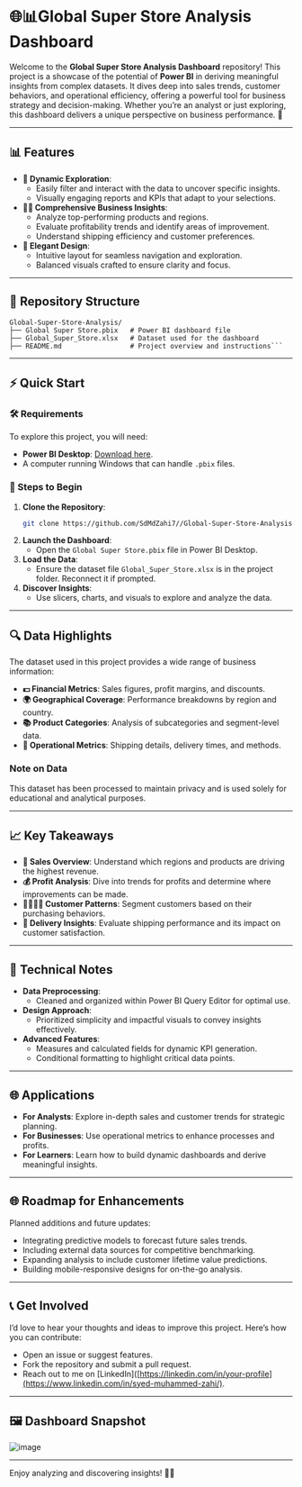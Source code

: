 
# 🌐📊Global Super Store Analysis Dashboard

Welcome to the **Global Super Store Analysis Dashboard** repository! This project is a showcase of the potential of **Power BI** in deriving meaningful insights from complex datasets. It dives deep into sales trends, customer behaviors, and operational efficiency, offering a powerful tool for business strategy and decision-making. Whether you’re an analyst or just exploring, this dashboard delivers a unique perspective on business performance. 🚀

---

## 📊 Features

- **🔄 Dynamic Exploration**:  
  - Easily filter and interact with the data to uncover specific insights.  
  - Visually engaging reports and KPIs that adapt to your selections.  
- **👨‍💼 Comprehensive Business Insights**:  
  - Analyze top-performing products and regions.  
  - Evaluate profitability trends and identify areas of improvement.  
  - Understand shipping efficiency and customer preferences.  
- **🎨 Elegant Design**:  
  - Intuitive layout for seamless navigation and exploration.  
  - Balanced visuals crafted to ensure clarity and focus.

---

## 📂 Repository Structure

```
Global-Super-Store-Analysis/
├── Global Super Store.pbix   # Power BI dashboard file
├── Global_Super_Store.xlsx   # Dataset used for the dashboard
├── README.md                 # Project overview and instructions```
```
---

## ⚡ Quick Start

### 🛠️ Requirements

To explore this project, you will need:
- **Power BI Desktop**: [Download here](https://powerbi.microsoft.com/desktop/).
- A computer running Windows that can handle `.pbix` files.

### 🚀 Steps to Begin

1. **Clone the Repository**:  
   ```bash
   git clone https://github.com/SdMdZahi7//Global-Super-Store-Analysis.git
   ```
2. **Launch the Dashboard**:  
   - Open the `Global Super Store.pbix` file in Power BI Desktop.  
3. **Load the Data**:  
   - Ensure the dataset file `Global_Super_Store.xlsx` is in the project folder. Reconnect it if prompted.
4. **Discover Insights**:  
   - Use slicers, charts, and visuals to explore and analyze the data. 

---

## 🔍 Data Highlights

The dataset used in this project provides a wide range of business information:
- **💵 Financial Metrics**: Sales figures, profit margins, and discounts.  
- **🌍 Geographical Coverage**: Performance breakdowns by region and country.  
- **📚 Product Categories**: Analysis of subcategories and segment-level data.  
- **🚚 Operational Metrics**: Shipping details, delivery times, and methods.  

### Note on Data
This dataset has been processed to maintain privacy and is used solely for educational and analytical purposes.

---

## 📈 Key Takeaways

- **🔄 Sales Overview**: Understand which regions and products are driving the highest revenue.
- **💰 Profit Analysis**: Dive into trends for profits and determine where improvements can be made.
- **👨‍👩‍👧‍👦 Customer Patterns**: Segment customers based on their purchasing behaviors.
- **🚚 Delivery Insights**: Evaluate shipping performance and its impact on customer satisfaction.

---

## 🔧 Technical Notes

- **Data Preprocessing**:  
  - Cleaned and organized within Power BI Query Editor for optimal use.  
- **Design Approach**:  
  - Prioritized simplicity and impactful visuals to convey insights effectively.  
- **Advanced Features**:  
  - Measures and calculated fields for dynamic KPI generation.  
  - Conditional formatting to highlight critical data points.  

---

## 🌐 Applications

- **For Analysts**: Explore in-depth sales and customer trends for strategic planning.  
- **For Businesses**: Use operational metrics to enhance processes and profits.  
- **For Learners**: Learn how to build dynamic dashboards and derive meaningful insights.

---

## 🌐 Roadmap for Enhancements

Planned additions and future updates:
- Integrating predictive models to forecast future sales trends.  
- Including external data sources for competitive benchmarking.  
- Expanding analysis to include customer lifetime value predictions.  
- Building mobile-responsive designs for on-the-go analysis.

---

## 📞 Get Involved

I’d love to hear your thoughts and ideas to improve this project. Here’s how you can contribute:
- Open an issue or suggest features.
- Fork the repository and submit a pull request.
- Reach out to me on [LinkedIn]([https://linkedin.com/in/your-profile](https://www.linkedin.com/in/syed-muhammed-zahi/).

---

## 🖼️ Dashboard Snapshot

![image](https://github.com/user-attachments/assets/fb0ab9ce-4675-484f-80f9-75f5aea46850)

---


Enjoy analyzing and discovering insights! 🎉🚀
